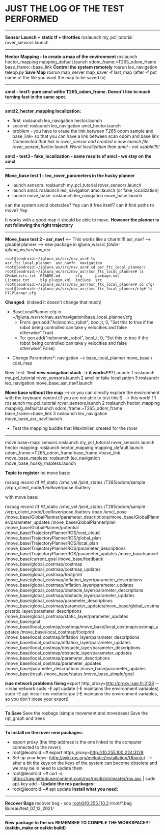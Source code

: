 # JUST THE LOG OF THE TEST PERFORMED
-----------------------------------------------------------------------------------------------------------
**Sensor Launch + static tf + throttles**
roslaunch my_pcl_tutorial rover_sensors.launch

-----------------------------------------------------------------------------------------------------------
**Hector Mapping - to create a map of the environment**
roslaunch hector_mapping mapping_default.launch odom_frame:=T265_odom_frame base_frame:=base_link
**Control the system remotely**
rosrun leo_navigation teleop.py
**Save Map**
rosrun map_server map_saver -f last_map (after -f put name of the file you want the map to be saved to)


-----------------------------------------------------------------------------------------------------------
**amcl - test1: pure amcl withe T265_odom_frame. Doesn't like to much turning fast in the same spot.**

-----------------------------------------------------------------------------------------------------------
**amcl2_hector_mapping localization:**
- first: roslaunch leo_navigation hector.launch 
- second: roslaunch leo_navigation amcl_hector.launch 
- problem - you have to erase the link between T265 odom sample and base_link- so that you can have a link between scan odom and base link
*Commented that link in rover_sensor and created a new launch file rover_sensor_hector.launch
Worst localization than amcl - not usable!!!!!*

**amcl - test3 - fake_localization - same results of amcl - we stay on the amcl**

-----------------------------------------------------------------------------------------------------------
**Move_base test 1 - leo_rover_parameters in the husky planner**
- launch sensors: roslaunch my_pcl_tutorial rover_sensors.launch
- launch amcl:  roslaunch leo_navigation amcl.launch (or fake_localization)
- launch move_base: roslaunch leo_navigation move_base.launch

can the system avoid obstacles? Yep
can it free itself?
can it find paths to move? Yep

It works with a good map it should be able to move.
**However the planner is not following the right trajectory**

---------------------------------------------------------------------------------------------------------------
**Move_base test 2 - asr_navf** <-- This works like a charm!!!!
asr_navf --> gloabal planner --> new package in igluna_ws/src
*folder: igluna_ws/src/nav_asr* 
```
root@leodroid:~/igluna_ws/src/nav_asr# ls
asr_ftc_local_planner  asr_navfn  navigation
root@leodroid:~/igluna_ws/src/nav_asr# cd asr_ftc_local_planner/
root@leodroid:~/igluna_ws/src/nav_asr/asr_ftc_local_planner# ls
CMakeLists.txt  README.md       cfg      package.xml
License.txt     blp_plugin.xml  include  src
root@leodroid:~/igluna_ws/src/nav_asr/asr_ftc_local_planner# cd cfg/
root@leodroid:~/igluna_ws/src/nav_asr/asr_ftc_local_planner/cfg# ls
FTCPlanner.cfg

```

**Changed**: (indeed it doesn't change that much)
- BaseLocalPlanner.cfg in ~/igluna_ws/src/nav_asr/navigation/base_local_planner/cfg 
   - From: gen.add("holonomic_robot", bool_t, 0, "Set this to true if the robot being controlled can take y velocities and false otherwise",True)
   - To: gen.add("holonomic_robot", bool_t, 0, "Set this to true if the robot being controlled can take y velocities and false otherwise",False)


* Change Parameters*: navigation --> base_local_planner move_base / cost_map

New Test:
**Test new navigation stack --> it works!!!!!**
Launch:
1 roslaunch my_pcl_tutorial rover_sensors.launch
2 amcl or fake localization
3 roslaunch leo_navigation move_base_asr_navf.launch 

**Move base without the map** --> or you can directly explore the environment with the keyboard control (if you are not able to test this!!) --> this work!!!
1 roslaunch my_pcl_tutorial rover_sensors.launch
2 roslaunch hector_mapping mapping_default.launch odom_frame:=T265_odom_frame base_frame:=base_link
3 roslaunch leo_navigation move_base_asr_navf.launch 

- Test the mapping buddle that Maximilien created for the rover

-----------------------------------------------------------------------------------------------------------------------------------------------

move base+map:
sensors:roslaunch my_pcl_tutorial rover_sensors.launch
hector mapping: roslaunch hector_mapping mapping_default.launch odom_frame:=T265_odom_frame base_frame:=base_link
move_base_mapless: roslaunch leo_navigation move_base_husky_mapless.launch 



**Topic to register**
no move base:

rosbag record /tf /tf_static /cmd_vel /joint_states /T265/odom/sample /vrpn_client_node/LeoRover/pose /battery


with move base:

rosbag record /tf /tf_static /cmd_vel /joint_states /T265/odom/sample /vrpn_client_node/LeoRover/pose /battery /map /amcl_pose /move_base/GlobalPlanner/parameter_descriptions/move_base/GlobalPlanner/parameter_updates /move_base/GlobalPlanner/plan /move_base/GlobalPlanner/potential /move_base/TrajectoryPlannerROS/cost_cloud /move_base/TrajectoryPlannerROS/global_plan /move_base/TrajectoryPlannerROS/local_plan /move_base/TrajectoryPlannerROS/parameter_descriptions /move_base/TrajectoryPlannerROS/parameter_updates /move_base/cancel /move_base/current_goal /move_base/feedback /move_base/global_costmap/costmap /move_base/global_costmap/costmap_updates /move_base/global_costmap/footprint /move_base/global_costmap/inflation_layer/parameter_descriptions /move_base/global_costmap/inflation_layer/parameter_updates /move_base/global_costmap/obstacle_layer/parameter_descriptions /move_base/global_costmap/obstacle_layer/parameter_updates /move_base/global_costmap/parameter_descriptions /move_base/global_costmap/parameter_updates/move_base/global_costmap/static_layer/parameter_descriptions /move_base/global_costmap/static_layer/parameter_updates /move_base/goal /move_base/local_costmap/costmap/move_base/local_costmap/costmap_updates /move_base/local_costmap/footprint /move_base/local_costmap/inflation_layer/parameter_descriptions /move_base/local_costmap/inflation_layer/parameter_updates /move_base/local_costmap/obstacle_layer/parameter_descriptions /move_base/local_costmap/obstacle_layer/parameter_updates /move_base/local_costmap/parameter_descriptions /move_base/local_costmap/parameter_updates /move_base/parameter_descriptions /move_base/parameter_updates /move_base/result /move_base/status /move_base_simple/goal




**isae network problems fixing**
export http_proxy=http://proxy.isae.fr:3128 --> isae network
sudo -E apt update (-E maintains the environment variables)
sudo -E  apt install ros-melodic-joy (-E maintains the environment variables, so you don't loose your export)

--------------------------------------------------------------------------------------------------------------------------------------------

**To Save**
Save the rosbags (simple movement and movebase)
Save the rqt_graph and trees

---------------------------------------------------------------------------------------------------------------------------------------------

**To install on the rover new packages:**
- export proxy (the http address is the one linked to the computer connected to the rover):
- root@leodroid:~# export https_proxy=http://10.255.100.224:3128
- Set up your keys: (http://wiki.ros.org/melodic/Installation/Ubuntu) --> after a bit the keys on the keys of the system can become obsolete and we may be in need to update them
- root@leodroid:~# curl -s https://raw.githubusercontent.com/ros/rosdistro/master/ros.asc | sudo apt-key add -
**Update the ros packages:**
- root@leodroid:~# apt update
**Install what you need:**

------------------------------------------------------------------------------------------------------------------------------------------------
**Recover Bags**
recover bag - scp root@10.255.110.2:/root/*.bag Bureau/test_07_12_2021/

------------------------------------------------------------------------------------------------------------------------------------------------
**New package to the src REMEMBER TO COMPILE THE WORKSPACE!!! (catkin_make or catkin build)**


